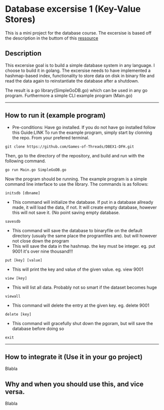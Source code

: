 # Database excersise 1 (Key-Value Stores)
This is a mini project for the database course. The excersise is based off the description in the buttom of this [ressource](https://github.com/datsoftlyngby/soft2018spring-databases-teaching-material/blob/master/lecture_notes/01-Intro_to_DB.ipynb)
## Description
This excersise goal is to build a simple database system in any language. I choose to build it in golang. The excersise needs to have implemented a hashmap-based index, functionality to store data on disk in binary file and read the data again to reinstantiate the database after a shutdown.

The result is a go library(SimpleGoDB.go) which can be used in any go program. Furthermore a simple CLI example program (Main.go)

------------------
## How to run it (example program)
- Pre-conditions: Have go installed. If you do not have go installed follow this Guide:LINK
To run the example program, simply start by clonning the repo. From your prefered terminal.
```
git clone https://github.com/Games-of-Threads/DBEX1-DFH.git
```
Then, go to the directory of the repository, and build and run with the following command.
```
go run Main.go SimpleGoDB.go
```
Now the program should be running. The example program is a simple command line interface to use the library. The commands is as follows:

```initsdb [dbname]```

- This command will initialize the database. If put in a database allready made, it will load the data, if not. It will create empty database, however this will not save it. (No point saving empty database. 

```savesdb```

- This command will save the database to binaryfile on the default directory (usualy the same place the programfiles are). but will however not close down the program
- This will save the data in the hashmap. the key must be integer. eg. put 9001 it's over nine thousand!!!

```put [key] [value]```

- This will print the key and value of the given value. eg. view 9001

```view [key]```

- This will list all data. Probably not so smart if the dataset becomes huge

```viewall```

- This command will delete the entry at the given key. eg. delete 9001

```delete [key]```

- This command will gracefully shut down the pgoram, but will save the database before doing so

```exit```

-------------

## How to integrate it (Use it in your go project)
Blabla
## Why and when you should use this, and vice versa.
Blabla
